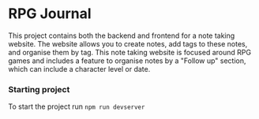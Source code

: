 # RPG Journal

This project contains both the backend and frontend for a note taking website. The website allows you to create notes, add tags to these notes, and organise them by tag. This note taking website is focused around RPG games and includes a feature to organise notes by a "Follow up" section, which can include a character level or date.

### Starting project
To start the project run `npm run devserver` 

